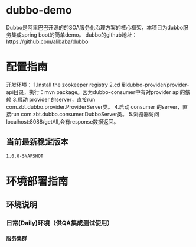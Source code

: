 # dubbo-demo
  Dubbo是阿里巴巴开源的的SOA服务化治理方案的核心框架，本项目为dubbo服务集成spring boot的简单demo。
  dubbo的github地址：https://github.com/alibaba/dubbo
# 配置指南
  开发环境：
  1.Install the zookeeper registry
  2.cd 到dubbo-provider/provider-api目录，执行：mvn package。因为dubbo-consumer中有对provider api的依赖
  3.启动 provider 的server，直接run com.zbt.dubbo.provider.ProviderServer类。
  4.启动 consumer 的server，直接run com.zbt.dubbo.consumer.DubboServer类。
  5.浏览器访问localhost:8088/getAll,会有response数据返回。
  
## 当前最新稳定版本  
	1.0.0-SNAPSHOT

# 环境部署指南
## 环境说明
### 日常(Daily)环境（供QA集成测试使用）
#### 服务集群
